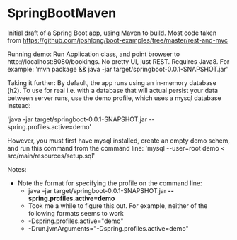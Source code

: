 SpringBootMaven
===============
Initial draft of a Spring Boot app, using Maven to build.
Most code taken from https://github.com/joshlong/boot-examples/tree/master/rest-and-mvc

Running demo:
Run Application class, and point browser to http://localhost:8080/bookings. No pretty UI, just REST. Requires Java8.
For example:
'mvn package && java -jar target/springboot-0.0.1-SNAPSHOT.jar'

Taking it further:
By default, the app runs using an in-memory database (h2). To use for real i.e. with a database that will actual persist 
your data between server runs, use the demo profile, which uses a mysql database instead:

'java -jar target/springboot-0.0.1-SNAPSHOT.jar --spring.profiles.active=demo'

However, you must first have mysql installed, create an empty demo schem, and run this command from the command line:
'mysql --user=root demo < src/main/resources/setup.sql'

Notes:
* Note the format for specifying the profile on the command line:
  * java -jar target/springboot-0.0.1-SNAPSHOT.jar **--spring.profiles.active=demo**
  * Took me a while to figure this out. For example, neither of the following formats seems to work
  *  -Dspring.profiles.active="demo"
  *  -Drun.jvmArguments="-Dspring.profiles.active=demo"
  
  
  
  
